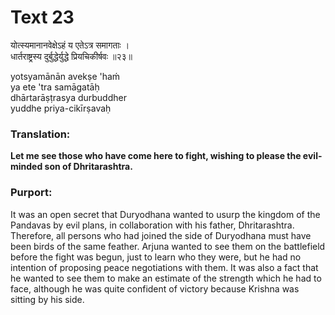 # Text 23

योत्स्यमानानवेक्षेऽहं य एतेऽत्र समागताः ।  
धार्तराष्ट्रस्य दुर्बुद्धेर्युद्धे प्रियचिकीर्षवः ॥२३॥

yotsyamānān avekṣe 'haḿ  
ya ete 'tra samāgatāḥ  
dhārtarāṣṭrasya durbuddher  
yuddhe priya-cikīrṣavaḥ



### Translation:

**Let me see those who have come here to fight, wishing to please the evil-minded son of Dhritarashtra.**

### Purport:

It was an open secret that Duryodhana wanted to usurp the kingdom of the Pandavas by evil plans, in collaboration with his father, Dhritarashtra. Therefore, all persons who had joined the side of Duryodhana must have been birds of the same feather. Arjuna wanted to see them on the battlefield before the fight was begun, just to learn who they were, but he had no intention of proposing peace negotiations with them. It was also a fact that he wanted to see them to make an estimate of the strength which he had to face, although he was quite confident of victory because Krishna was sitting by his side.